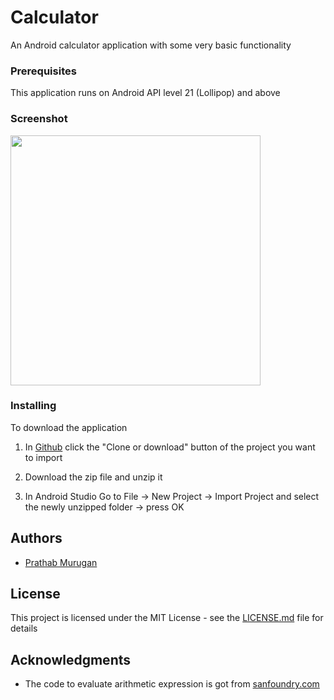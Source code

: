 # Calculator

An Android calculator application with some very basic functionality

### Prerequisites

This application runs on Android API level 21 (Lollipop) and above

### Screenshot
<img src="https://cloud.githubusercontent.com/assets/11979066/21399469/d0f3706c-c7d1-11e6-94ba-bff10bc52102.png" width="400"/>


### Installing

To download the application


1. In [Github](https://github.com) click the "Clone or download" button of the project you want to import

2. Download the zip file and unzip it

3. In Android Studio Go to File -> New Project -> Import Project and select the newly unzipped folder -> press OK


## Authors

* [Prathab Murugan](https://github.com/jmprathab)


## License

This project is licensed under the MIT License - see the [LICENSE.md](LICENSE.md) file for details

## Acknowledgments

* The code to evaluate arithmetic expression is got from [sanfoundry.com](http://www.sanfoundry.com/java-program-implement-evaluate-expression-using-stacks/)
